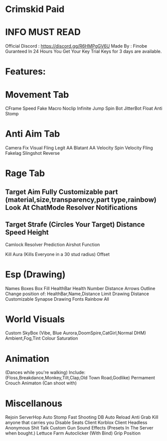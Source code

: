 # Crimskid Paid

# INFO MUST READ

Official Discord : https://discord.gg/R6HMPgGV6U
Made By : Finobe
Guranteed In 24 Hours You Get Your Key
Trial Keys for 3 days are available.

# Features: 

# Movement Tab
CFrame Speed
Fake Macro
Noclip
Infinite Jump
Spin Bot
JitterBot
Float
Anti Stomp

# Anti Aim Tab
Camera Fix Visual
Fling
Legit AA
Blatant AA
Velocity Spin
Velocity Fling
Fakelag
Slingshot
Reverse

# Rage Tab

Target Aim 
Fully Customizable part (material,size,transparency,part type,rainbow)
Look At
ChatMode
Resolver
Notifications
-
Target Strafe (Circles Your Target)
Distance
Speed
Height
-
Camlock
Resolver
Prediction
Airshot Function


Kill Aura (Kills Everyone in a 30 stud radius)
Offset

# Esp (Drawing)
Names
Boxes
Box Fill
HealthBar
Health Number
Distance
Arrows 
Outline
Change position of: HealthBar,Name,Distance
Limit Drawing Distance
Customizable Synapse Drawing Fonts
Rainbow All

# World Visuals
Custom SkyBox (Vibe, Blue Aurora,DoomSpire,CatGirl,Normal DHM)
Ambient,Fog,Tint Colour
Saturation

# Animation
(Dances while you're walking)
Include: (Floss,Breakdance,Monkey,Tilt,Clap,Old Town Road,Godlike)
Permament Crouch Animaton (Can shoot with)


# Miscellanous
Rejoin
ServerHop
Auto Stomp
Fast Shooting DB
Auto Reload
Anti Grab
Kill anyone that carries you
Disable Seats
Client Korblox Client Headless
Anonymous 
Shit Talk
Custom Gun Sound Effects (Presets In The Server when bought.)
Lettuce Farm
Autoclicker (With Bind)
Grip Position

